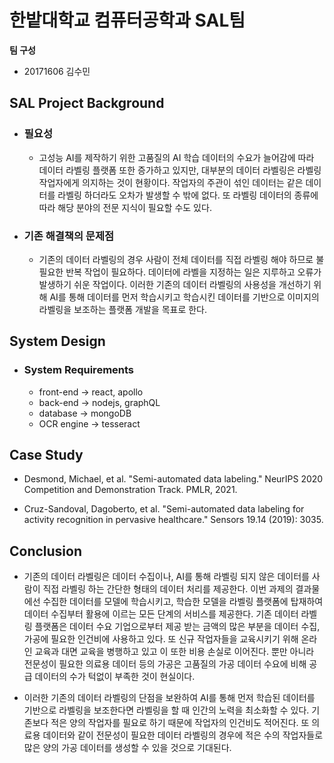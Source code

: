 # 한밭대학교 컴퓨터공학과 SAL팀

**팀 구성**

- 20171606 김수민

## SAL Project Background

- ### 필요성

  - 고성능 AI를 제작하기 위한 고품질의 AI 학습 데이터의 수요가 늘어감에 따라 데이터 라벨링 플랫폼 또한 증가하고 있지만, 대부분의 데이터 라벨링은 라벨링 작업자에게 의지하는 것이 현황이다. 작업자의 주관이 섞인 데이터는 같은 데이터를 라벨링 하더라도 오차가 발생할 수 밖에 없다. 또 라벨링 데이터의 종류에 따라 해당 분야의 전문 지식이 필요할 수도 있다.

- ### 기존 해결책의 문제점

  - 기존의 데이터 라벨링의 경우 사람이 전체 데이터를 직접 라벨링 해야 하므로 불필요한 반복 작업이 필요하다. 데이터에 라벨을 지정하는 일은 지루하고 오류가 발생하기 쉬운 작업이다. 이러한 기존의 데이터 라벨링의 사용성을 개선하기 위해 AI를 통해 데이터를 먼저 학습시키고 학습시킨 데이터를 기반으로 이미지의 라벨링을 보조하는 플랫폼 개발을 목표로 한다.

## System Design

- ### System Requirements
  - front-end -> react, apollo
  - back-end -> nodejs, graphQL
  - database -> mongoDB
  - OCR engine -> tesseract

## Case Study

- Desmond, Michael, et al. "Semi-automated data labeling." NeurIPS 2020 Competition and Demonstration Track. PMLR, 2021.

- Cruz-Sandoval, Dagoberto, et al. "Semi-automated data labeling for activity recognition in pervasive healthcare." Sensors 19.14 (2019): 3035.

## Conclusion

- 기존의 데이터 라벨링은 데이터 수집이나, AI를 통해 라벨링 되지 않은 데이터를 사람이 직접 라벨링 하는 간단한 형태의 데이터 처리를 제공한다. 이번 과제의 결과물에선 수집한 데이터를 모델에 학습시키고, 학습한 모델을 라벨링 플랫폼에 탑재하여 데이터 수집부터 활용에 이르는 모든 단계의 서비스를 제공한다. 기존 데이터 라벨링 플랫폼은 데이터 수요 기업으로부터 제공 받는 금액의 많은 부분을 데이터 수집, 가공에 필요한 인건비에 사용하고 있다. 또 신규 작업자들을 교육시키기 위해 온라인 교육과 대면 교육을 병행하고 있고 이 또한 비용 손실로 이어진다. 뿐만 아니라 전문성이 필요한 의료용 데이터 등의 가공은 고품질의 가공 데이터 수요에 비해 공급 데이터의 수가 턱없이 부족한 것이 현실이다.

- 이러한 기존의 데이터 라벨링의 단점을 보완하여 AI를 통해 먼저 학습된 데이터를 기반으로 라벨링을 보조한다면 라벨링을 할 때 인간의 노력을 최소화할 수 있다. 기존보다 적은 양의 작업자를 필요로 하기 때문에 작업자의 인건비도 적어진다. 또 의료용 데이터와 같이 전문성이 필요한 데이터 라벨링의 경우에 적은 수의 작업자들로 많은 양의 가공 데이터를 생성할 수 있을 것으로 기대된다.

